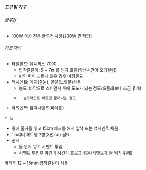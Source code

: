 ##### 도구 및 기구
###### 글루건
  * 100W 이상 전문 글루건 사용(200W 면 적당)

###### 기본 재료
  * 타일본드: 유니픽스 7000
    * 압착갈갈이: 5 ~ 7m 를 넘지 않음(양생시간이 오래걸림)
    * 만약 벽이 고르지 않은 경우 미장필요
  * 백시멘트: 메지(줄눈), 몰탈(노릿물)사용
    *  농도: 바닥으로 스미면서 위에 도포가 되는 정도(요플래보다 조금 묽게)
    *       손가락으로 바르면 묻어나는 정도
  * 파워멘트: 압착시멘트(바닥용)


<pre>
* ㅂ
</pre>

* 통에 줄자를 넣고 15cm 체크를 해서 압착 또는 백시멘트 채움
* 1.5리터 패트명 2병(3천 cc) 필요
* 순서
   * 물 먼저 넣고 시멘트 투입
   * 시멘트 투입후 약간의 시간이 흐르고 섞음(시멘트가 물 먹기 위해) 


바닥은 12 ~ 15mm 압착갈갈이 사용
